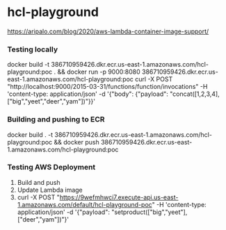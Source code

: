 # hcl-playground

https://aripalo.com/blog/2020/aws-lambda-container-image-support/


### Testing locally
docker build -t 386710959426.dkr.ecr.us-east-1.amazonaws.com/hcl-playground:poc . && docker run -p 9000:8080 386710959426.dkr.ecr.us-east-1.amazonaws.com/hcl-playground:poc
curl -X POST "http://localhost:9000/2015-03-31/functions/function/invocations"   -H 'content-type: application/json' -d '{"body": {"payload": "concat([1,2,3,4],[\"big\",\"yeet\",\"deer\",\"yam\"])"}}'


### Building and pushing to ECR
docker build . -t 386710959426.dkr.ecr.us-east-1.amazonaws.com/hcl-playground:poc && docker push 386710959426.dkr.ecr.us-east-1.amazonaws.com/hcl-playground:poc

### Testing AWS Deployment
1. Build and push
2. Update Lambda image
3. curl -X POST "https://9wefmhwci7.execute-api.us-east-1.amazonaws.com/default/hcl-playground-poc"   -H 'content-type: application/json' -d '{"payload": "setproduct([\"big\",\"yeet\"],[\"deer\",\"yam\"])"}'